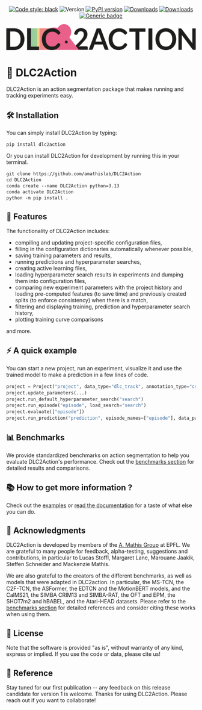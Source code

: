 <div align="center">

<a href="https://github.com/psf/black"><img alt="Code style: black" src="https://img.shields.io/badge/code%20style-black-000000.svg"></a>
![Version](https://img.shields.io/badge/python_version-3.13-purple)
[![PyPI version](https://badge.fury.io/py/dlc2action.svg)](https://badge.fury.io/py/dlc2action)
[![Downloads](https://pepy.tech/badge/dlc2action)](https://pepy.tech/project/dlc2action)
[![Downloads](https://pepy.tech/badge/dlc2action/month)](https://pepy.tech/project/dlc2action/month)
[![Generic badge](https://img.shields.io/badge/Contributions-Welcome-brightgreen.svg)](CONTRIBUTING.md)

![logo](logos/title.png)

</div>

# 🌈 DLC2Action
DLC2Action is an action segmentation package that makes running and tracking experiments easy.

## 🛠️ Installation
You can simply install DLC2Action by typing:
```
pip install dlc2action
```

Or you can install DLC2Action for development by running this in your terminal.
```
git clone https://github.com/amathislab/DLC2Action
cd DLC2Action
conda create --name DLC2Action python=3.13
conda activate DLC2Action
python -m pip install .
```

## 📖 Features
The functionality of DLC2Action includes:
 - compiling and updating project-specific configuration files,
 - filling in the configuration dictionaries automatically whenever possible,
 - saving training parameters and results,
 - running predictions and hyperparameter searches,
 - creating active learning files,
 - loading hyperparameter search results in experiments and dumping them into configuration files,
 - comparing new experiment parameters with the project history and loading pre-computed features (to save time) and previously
   created splits (to enforce consistency) when there is a match,
 - filtering and displaying training, prediction and hyperparameter search history,
 - plotting training curve comparisons

and more.

## ⚡ A quick example
You can start a new project, run an experiment, visualize it and use the trained model to make a prediction
in a few lines of code.
```python
project = Project("project", data_type="dlc_track", annotation_type="csv")
project.update_parameters(...)
project.run_default_hyperparameter_search("search")
project.run_episode("episode", load_search="search")
project.evaluate(["episode"])
project.run_prediction("prediction", episode_names=["episode"], data_path="/path/to/new/data")
```

## 📊 Benchmarks

We provide standardized benchmarks on action segmentation to help you evaluate DLC2Action's performance. Check out the [benchmarks section](examples/benchmarks/README.md) for detailed results and comparisons.

## 📚 How to get more information ?

Check out the [examples](/examples) or [read the documentation](html_docs/dlc2action/index.html) for a taste of what else you can do.

## 🙏 Acknowledgments

DLC2Action is developed by members of the [A. Mathis Group](https://mathislab.org/) at EPFL. We are grateful to many people for feedback, alpha-testing, suggestions and contributions, in particular to Lucas Stoffl, Margaret Lane, Marouane Jaakik, Steffen Schneider and Mackenzie Mathis.

We are also grateful to the creators of the different benchmarks, as well as models that were adapted in DLC2action. In particular, the MS-TCN, the C2F-TCN, the ASFormer, the EDTCN and the MotionBERT models, and the CalMS21, the SIMBA CRIM13 and SIMBA-RAT, the OFT and EPM, the SHOT7m2 and hBABEL, and the Atari-HEAD datasets. Please refer to the [benchmarks section](examples/benchmarks/README.md) for detailed references and consider citing these works when using them.

## 📝 License

Note that the software is provided "as is", without warranty of any kind, express or implied. If you use the code or data, please cite us!

## 📑 Reference

Stay tuned for our first publication -- any feedback on this release candidate for version 1 is welcome. Thanks for using DLC2Action. Please reach out if you want to collaborate!

